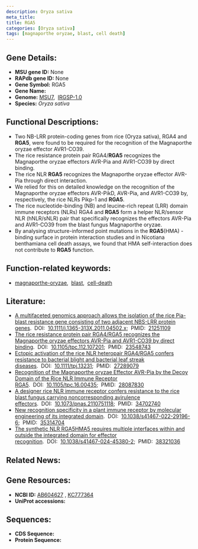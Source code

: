 ```yaml
---
description: Oryza sativa
meta_title:
title: RGA5
categories: [Oryza sativa]
tags: [magnaporthe oryzae, blast, cell death]
---
```


## Gene Details:
- **MSU gene ID:** None  
- **RAPdb gene ID:** None  
- **Gene Symbol:** RGA5
- **Gene Name:**
- **Genome:**  [MSU7](http://rice.uga.edu/),&nbsp;&nbsp;[IRGSP-1.0](https://rapdb.dna.affrc.go.jp/download/irgsp1.html)
- **Species:** *Oryza sativa*

## Functional Descriptions:
   - Two NB-LRR protein-coding genes from rice (Oryza sativa), RGA4 and **RGA5**, were found to be required for the recognition of the Magnaporthe oryzae effector AVR1-CO39.
   - The rice resistance protein pair RGA4/**RGA5** recognizes the Magnaporthe oryzae effectors AVR-Pia and AVR1-CO39 by direct binding.
   - The rice NLR **RGA5** recognizes the Magnaporthe oryzae effector AVR-Pia through direct interaction.
   - We relied for this on detailed knowledge on the recognition of the Magnaporthe oryzae effectors AVR-PikD, AVR-Pia, and AVR1-CO39 by, respectively, the rice NLRs Pikp-1 and **RGA5**.
   - The rice nucleotide-binding (NB) and leucine-rich repeat (LRR) domain immune receptors (NLRs) RGA4 and **RGA5** form a helper NLR/sensor NLR (hNLR/sNLR) pair that specifically recognizes the effectors AVR-Pia and AVR1-CO39 from the blast fungus Magnaporthe oryzae.
   - By analysing structure-informed point mutations in the **RGA5**(HMA) -binding surface in protein interaction studies and in Nicotiana benthamiana cell death assays, we found that HMA self-interaction does not contribute to **RGA5** function.

## Function-related keywords:
   - [magnaporthe-oryzae](/tags/magnaporthe-oryzae/),&nbsp;&nbsp;[blast](/tags/blast/),&nbsp;&nbsp;[cell-death](/tags/cell-death/)

## Literature:
   - [A multifaceted genomics approach allows the isolation of the rice Pia-blast resistance gene consisting of two adjacent NBS-LRR protein genes](https://www.doi.org/10.1111/j.1365-313X.2011.04502.x).&nbsp;&nbsp;DOI:&nbsp;&nbsp;[10.1111/j.1365-313X.2011.04502.x](https://www.doi.org/10.1111/j.1365-313X.2011.04502.x);&nbsp;&nbsp;PMID:&nbsp;&nbsp;[21251109](https://pubmed.ncbi.nlm.nih.gov/21251109/)
   - [The rice resistance protein pair RGA4/RGA5 recognizes the Magnaporthe oryzae effectors AVR-Pia and AVR1-CO39 by direct binding](https://www.doi.org/10.1105/tpc.112.107201).&nbsp;&nbsp;DOI:&nbsp;&nbsp;[10.1105/tpc.112.107201](https://www.doi.org/10.1105/tpc.112.107201);&nbsp;&nbsp;PMID:&nbsp;&nbsp;[23548743](https://pubmed.ncbi.nlm.nih.gov/23548743/)
   - [Ectopic activation of the rice NLR heteropair RGA4/RGA5 confers resistance to bacterial blight and bacterial leaf streak diseases](https://www.doi.org/10.1111/tpj.13231).&nbsp;&nbsp;DOI:&nbsp;&nbsp;[10.1111/tpj.13231](https://www.doi.org/10.1111/tpj.13231);&nbsp;&nbsp;PMID:&nbsp;&nbsp;[27289079](https://pubmed.ncbi.nlm.nih.gov/27289079/)
   - [Recognition of the Magnaporthe oryzae Effector AVR-Pia by the Decoy Domain of the Rice NLR Immune Receptor RGA5](https://www.doi.org/10.1105/tpc.16.00435).&nbsp;&nbsp;DOI:&nbsp;&nbsp;[10.1105/tpc.16.00435](https://www.doi.org/10.1105/tpc.16.00435);&nbsp;&nbsp;PMID:&nbsp;&nbsp;[28087830](https://pubmed.ncbi.nlm.nih.gov/28087830/)
   - [A designer rice NLR immune receptor confers resistance to the rice blast fungus carrying noncorresponding avirulence effectors](https://www.doi.org/10.1073/pnas.2110751118).&nbsp;&nbsp;DOI:&nbsp;&nbsp;[10.1073/pnas.2110751118](https://www.doi.org/10.1073/pnas.2110751118);&nbsp;&nbsp;PMID:&nbsp;&nbsp;[34702740](https://pubmed.ncbi.nlm.nih.gov/34702740/)
   - [New recognition specificity in a plant immune receptor by molecular engineering of its integrated domain](https://www.doi.org/10.1038/s41467-022-29196-6).&nbsp;&nbsp;DOI:&nbsp;&nbsp;[10.1038/s41467-022-29196-6](https://www.doi.org/10.1038/s41467-022-29196-6);&nbsp;&nbsp;PMID:&nbsp;&nbsp;[35314704](https://pubmed.ncbi.nlm.nih.gov/35314704/)
   - [The synthetic NLR RGA5HMA5 requires multiple interfaces within and outside the integrated domain for effector recognition](https://www.doi.org/10.1038/s41467-024-45380-2).&nbsp;&nbsp;DOI:&nbsp;&nbsp;[10.1038/s41467-024-45380-2](https://www.doi.org/10.1038/s41467-024-45380-2);&nbsp;&nbsp;PMID:&nbsp;&nbsp;[38321036](https://pubmed.ncbi.nlm.nih.gov/38321036/)

## Related News:

## Gene Resources:
- **NCBI ID:**  [AB604627](http://www.ncbi.nlm.nih.gov/nuccore/AB604627)&nbsp;,&nbsp;[KC777364](http://www.ncbi.nlm.nih.gov/nuccore/KC777364)
- **UniProt accessions:** [](https://www.uniprot.org/uniprotkb//entry)

## Sequences:
- **CDS Sequence:**
- **Protein Sequence:**
